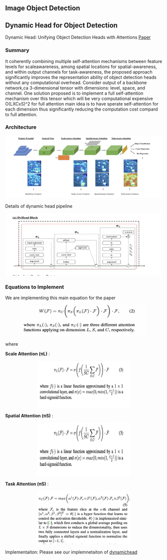 
## Image Object Detection



## Dynamic Head for Object Detection

Dynamic Head: Unifying Object Detection Heads with Attentions  [Paper](https://arxiv.org/pdf/2106.08322)
 
 ### Summary 

It coherently combining multiple self-attention mechanisms between feature levels for scaleawareness, among spatial locations for spatial-awareness, and within output channels for task-awareness, the proposed approach significantly improves the representation ability of object detection heads without any computational
overhead. 
Consider output of a backbone network,ca 3-dimensional tensor with dimensions: level, space, and channel. One solution proposed is to implement a full self-attention mechanism over this tensor which will be very computational expensive O(LXCxS)^2 for full attention main idea is to have sperate self-attention for each dimension thus significantly reducing the computation cost compard to full attention.


### Architecture

<p align="center">
    <img src="imgs/dyanamichead.png" alt="Dynamic head Architecture" width="600" height="200">
</p>

Details of dynamic head pipeline

<p align="center">
    <img src="imgs/dynamichead_pipeline.png" alt="Dynamic head Architecture" width="500" height="200">
</p>

### Equations to Implement

We are implementing this main equation for the paper
<p align="center">
    <img src="imgs/complete_eq.png" alt="Dynamic head Architecture" width="400" height="100">
</p>

where 

**Scale Attention (πL)** :

<p align="center">
    <img src="imgs/scale_eq.png" alt="Dynamic head Architecture" width="300" height="150">
</p>


**Spatial Attention (πS)** :

<p align="center">
    <img src="imgs/scale_eq.png" alt="Dynamic head Architecture" width="300" height="170">
</p>


**Task Attention (πS)** :

<p align="center">
    <img src="imgs/task_eq.png" alt="Dynamic head Architecture" width="300" height="170">
</p>


Implementaiton: Please see our implemnetaiton of [dynamichead](https://github.com/Asad-Ismail/dynamichead)
